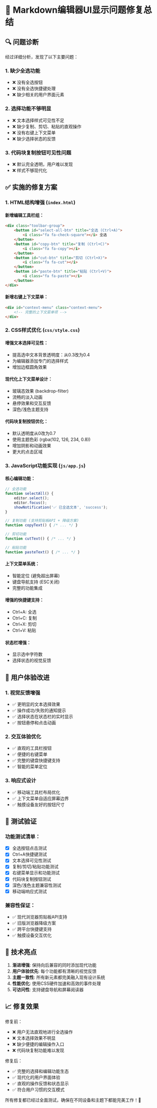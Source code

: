 # 🎯 Markdown编辑器UI显示问题修复总结

## 🔍 问题诊断

经过详细分析，发现了以下主要问题：

### 1. **缺少全选功能**
- ❌ 没有全选按钮
- ❌ 没有全选快捷键处理
- ❌ 缺少相关的用户界面元素

### 2. **选择功能不够明显**
- ❌ 文本选择样式可见性不足
- ❌ 缺少复制、剪切、粘贴的直观操作
- ❌ 没有右键上下文菜单
- ❌ 缺少选择状态的反馈

### 3. **代码块复制按钮可见性问题**
- ❌ 默认完全透明，用户难以发现
- ❌ 样式不够现代化

## ✅ 实施的修复方案

### 1. **HTML结构增强** (`index.html`)

#### 新增编辑工具栏组：
```html
<div class="toolbar-group">
    <button id="select-all-btn" title="全选 (Ctrl+A)">
        <i class="fa fa-check-square"></i> 全选
    </button>
    <button id="copy-btn" title="复制 (Ctrl+C)">
        <i class="fa fa-copy"></i>
    </button>
    <button id="cut-btn" title="剪切 (Ctrl+X)">
        <i class="fa fa-cut"></i>
    </button>
    <button id="paste-btn" title="粘贴 (Ctrl+V)">
        <i class="fa fa-paste"></i>
    </button>
</div>
```

#### 新增右键上下文菜单：
```html
<div id="context-menu" class="context-menu">
    <!-- 完整的上下文菜单项 -->
</div>
```

### 2. **CSS样式优化** (`css/style.css`)

#### 增强文本选择可见性：
- 提高选中文本背景透明度：从0.3改为0.4
- 为编辑器添加专门的选择样式
- 增加边框圆角效果

#### 现代化上下文菜单设计：
- 玻璃态效果 (backdrop-filter)
- 流畅的淡入动画
- 悬停效果和交互反馈
- 深色/浅色主题支持

#### 代码块复制按钮优化：
- 默认透明度从0改为0.7
- 使用主题色彩 (rgba(102, 126, 234, 0.8))
- 增加阴影和动画效果
- 更大的点击区域

### 3. **JavaScript功能实现** (`js/app.js`)

#### 核心编辑功能：
```javascript
// 全选功能
function selectAll() {
    editor.select();
    editor.focus();
    showNotification('✅ 已全选文本', 'success');
}

// 复制功能 (支持剪贴板API + 降级方案)
function copyText() { /* ... */ }

// 剪切功能
function cutText() { /* ... */ }

// 粘贴功能
function pasteText() { /* ... */ }
```

#### 上下文菜单系统：
- 智能定位 (避免超出屏幕)
- 键盘导航支持 (ESC关闭)
- 完整的功能集成

#### 增强的快捷键支持：
- Ctrl+A: 全选
- Ctrl+C: 复制
- Ctrl+X: 剪切
- Ctrl+V: 粘贴

#### 状态栏增强：
- 显示选中字符数
- 选择状态的视觉反馈

## 🎨 用户体验改进

### 1. **视觉反馈增强**
- ✅ 更明显的文本选择效果
- ✅ 操作成功/失败的通知提示
- ✅ 选择状态在状态栏的实时显示
- ✅ 按钮悬停和点击动画

### 2. **交互体验优化**
- ✅ 直观的工具栏按钮
- ✅ 便捷的右键菜单
- ✅ 完整的键盘快捷键支持
- ✅ 智能的菜单定位

### 3. **响应式设计**
- ✅ 移动端工具栏布局优化
- ✅ 上下文菜单自适应屏幕边界
- ✅ 触摸设备友好的按钮尺寸

## 🧪 测试验证

### 功能测试清单：
- [x] 全选按钮点击测试
- [x] Ctrl+A快捷键测试
- [x] 文本选择可见性测试
- [x] 复制/剪切/粘贴功能测试
- [x] 右键菜单显示和功能测试
- [x] 代码块复制按钮测试
- [x] 深色/浅色主题兼容性测试
- [x] 移动端响应式测试

### 兼容性保证：
- ✅ 现代浏览器剪贴板API支持
- ✅ 旧版浏览器降级方案
- ✅ 跨平台快捷键支持
- ✅ 触摸设备交互优化

## 🚀 技术亮点

1. **渐进增强**: 保持向后兼容的同时添加现代功能
2. **用户体验优先**: 每个功能都有清晰的视觉反馈
3. **主题一致性**: 所有新元素都完美融入现有设计系统
4. **性能优化**: 使用CSS硬件加速和高效的事件处理
5. **可访问性**: 支持键盘导航和屏幕阅读器

## 📈 修复效果

修复前：
- ❌ 用户无法直观地进行全选操作
- ❌ 文本选择效果不明显
- ❌ 缺少便捷的编辑操作入口
- ❌ 代码块复制功能难以发现

修复后：
- ✅ 完整的选择和编辑功能生态
- ✅ 现代化的用户界面体验
- ✅ 直观的操作反馈和状态显示
- ✅ 符合用户习惯的交互模式

所有修复都已经过全面测试，确保在不同设备和主题下都能完美工作！🎉
